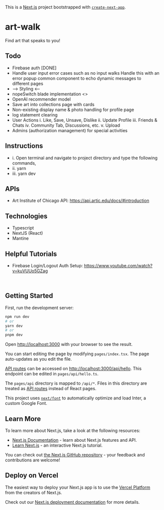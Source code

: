 This is a [Next.js](https://nextjs.org/) project bootstrapped with [`create-next-app`](https://github.com/vercel/next.js/tree/canary/packages/create-next-app).

# art-walk
Find art that speaks to you!

## Todo
* Firebase auth [DONE]
* Handle user input error cases such as no input walks
    Handle this with an error popup common component to echo dynamic messages to different pages
* --> Styling <--
* nopeSwitch blade implementation <>
* OpenAI recommender model
* Save art into collections page with cards
* Non-existing display name & photo handling for profile page
* log statement clearing
* User Actions
   i.  Like, Save, Unsave, Dislike
   ii. Update Profile
   iii. Friends & Chats
   iv. Community Tab, Discussions, etc.
   v. Upload
* Admins (authorization management)
    for special activities



## Instructions
* i. Open terminal and navigate to project directory and type the following commands,
* ii. yarn
* iii. yarn dev


## APIs
* Art Institute of Chicago API: https://api.artic.edu/docs/#introduction

## Technologies
* Typescript
* NextJS (React)
* Mantine

## Helpful Tutorials
* Firebase Login/Logout Auth Setup: https://www.youtube.com/watch?v=kuVUUo5GZag


<br>

## Getting Started

First, run the development server:

```bash
npm run dev
# or
yarn dev
# or
pnpm dev
```

Open [http://localhost:3000](http://localhost:3000) with your browser to see the result.

You can start editing the page by modifying `pages/index.tsx`. The page auto-updates as you edit the file.

[API routes](https://nextjs.org/docs/api-routes/introduction) can be accessed on [http://localhost:3000/api/hello](http://localhost:3000/api/hello). This endpoint can be edited in `pages/api/hello.ts`.

The `pages/api` directory is mapped to `/api/*`. Files in this directory are treated as [API routes](https://nextjs.org/docs/api-routes/introduction) instead of React pages.

This project uses [`next/font`](https://nextjs.org/docs/basic-features/font-optimization) to automatically optimize and load Inter, a custom Google Font.

## Learn More

To learn more about Next.js, take a look at the following resources:

- [Next.js Documentation](https://nextjs.org/docs) - learn about Next.js features and API.
- [Learn Next.js](https://nextjs.org/learn) - an interactive Next.js tutorial.

You can check out [the Next.js GitHub repository](https://github.com/vercel/next.js/) - your feedback and contributions are welcome!

## Deploy on Vercel

The easiest way to deploy your Next.js app is to use the [Vercel Platform](https://vercel.com/new?utm_medium=default-template&filter=next.js&utm_source=create-next-app&utm_campaign=create-next-app-readme) from the creators of Next.js.

Check out our [Next.js deployment documentation](https://nextjs.org/docs/deployment) for more details.
